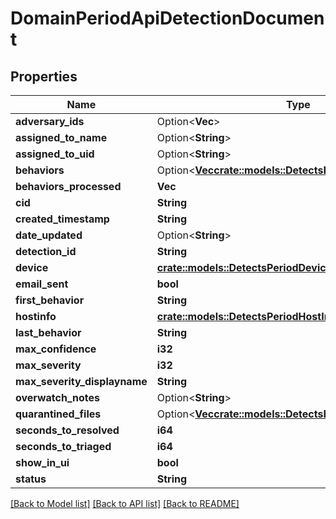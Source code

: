 # DomainPeriodApiDetectionDocument

## Properties

Name | Type | Description | Notes
------------ | ------------- | ------------- | -------------
**adversary_ids** | Option<**Vec<i32>**> |  | [optional]
**assigned_to_name** | Option<**String**> |  | [optional]
**assigned_to_uid** | Option<**String**> |  | [optional]
**behaviors** | Option<[**Vec<crate::models::DetectsPeriodBehavior>**](detects.Behavior.md)> |  | [optional]
**behaviors_processed** | **Vec<String>** |  |
**cid** | **String** |  |
**created_timestamp** | **String** |  |
**date_updated** | Option<**String**> |  | [optional]
**detection_id** | **String** |  |
**device** | [**crate::models::DetectsPeriodDeviceDetailIndexed**](detects.DeviceDetailIndexed.md) |  |
**email_sent** | **bool** |  |
**first_behavior** | **String** |  |
**hostinfo** | [**crate::models::DetectsPeriodHostInfo**](detects.HostInfo.md) |  |
**last_behavior** | **String** |  |
**max_confidence** | **i32** |  |
**max_severity** | **i32** |  |
**max_severity_displayname** | **String** |  |
**overwatch_notes** | Option<**String**> |  | [optional]
**quarantined_files** | Option<[**Vec<crate::models::DetectsPeriodQuarantinedFile>**](detects.QuarantinedFile.md)> |  | [optional]
**seconds_to_resolved** | **i64** |  |
**seconds_to_triaged** | **i64** |  |
**show_in_ui** | **bool** |  |
**status** | **String** |  |

[[Back to Model list]](./README.md#documentation-for-models) [[Back to API list]](./README.md#documentation-for-api-endpoints) [[Back to README]](../README.md)
